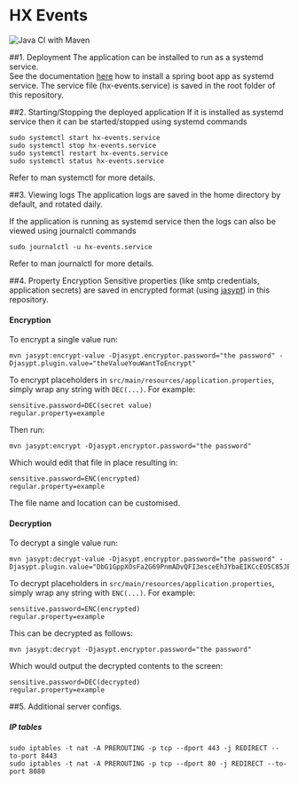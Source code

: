 # HX Events

![Java CI with Maven](https://github.com/chainhaus/hx-events-backend/workflows/Java%20CI%20with%20Maven/badge.svg)

##1. Deployment
The application can be installed to run as a systemd service.  
See the documentation [here](https://docs.spring.io/spring-boot/docs/current/reference/html/deployment.html#deployment-systemd-service) how to install a spring boot app as systemd service.
The service file (hx-events.service) is saved in the root folder of this repository.


##2. Starting/Stopping the deployed application 
If it is installed as systemd service then it can be started/stopped using systemd commands

```shell script
sudo systemctl start hx-events.service
sudo systemctl stop hx-events.service
sudo systemctl restart hx-events.service
sudo systemctl status hx-events.service
```

Refer to man systemctl for more details.

##3. Viewing logs
The application logs are saved in the home directory by default, and rotated daily.

If the application is running as systemd service then the logs can also be viewed using journalctl commands

```shell script
sudo journalctl -u hx-events.service
```

Refer to man journalctl for more details.

##4. Property Encryption
Sensitive properties (like smtp credentials, application secrets) are saved in encrypted format (using [jasypt](https://github.com/ulisesbocchio/jasypt-spring-boot)) in this repository.

#### Encryption

To encrypt a single value run:

```shell script
mvn jasypt:encrypt-value -Djasypt.encryptor.password="the password" -Djasypt.plugin.value="theValueYouWantToEncrypt"
```

To encrypt placeholders in `src/main/resources/application.properties`, simply wrap any string with `DEC(...)`.
For example:

```properties
sensitive.password=DEC(secret value)
regular.property=example
```

Then run:

```shell script
mvn jasypt:encrypt -Djasypt.encryptor.password="the password"
```

Which would edit that file in place resulting in:

```properties
sensitive.password=ENC(encrypted)
regular.property=example
```

The file name and location can be customised.

#### Decryption

To decrypt a single value run:

```shell script
mvn jasypt:decrypt-value -Djasypt.encryptor.password="the password" -Djasypt.plugin.value="DbG1GppXOsFa2G69PnmADvQFI3esceEhJYbaEIKCcEO5C85JEqGAhfcjFMGnoRFf"
```

To decrypt placeholders in `src/main/resources/application.properties`, simply wrap any string with `ENC(...)`. For
example:

```properties
sensitive.password=ENC(encrypted)
regular.property=example
```

This can be decrypted as follows:

```shell script
mvn jasypt:decrypt -Djasypt.encryptor.password="the password"
```

Which would output the decrypted contents to the screen:

```properties
sensitive.password=DEC(decrypted)
regular.property=example
```

##5. Additional server configs.
##### IP tables

```shell script
sudo iptables -t nat -A PREROUTING -p tcp --dport 443 -j REDIRECT --to-port 8443
sudo iptables -t nat -A PREROUTING -p tcp --dport 80 -j REDIRECT --to-port 8080
```